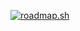 [![roadmap.sh](https://roadmap.sh/card/wide/664b8214bc68b74d9bff406b?variant=dark)](https://roadmap.sh)
